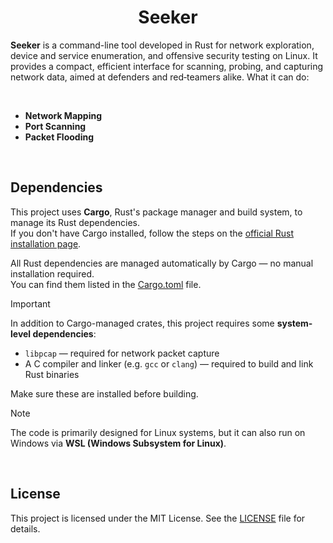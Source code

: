 <h1 align="center"> Seeker </h1>

**Seeker** is a command-line tool developed in Rust for network exploration, device and service enumeration, and offensive security testing on Linux. It provides a compact, efficient interface for scanning, probing, and capturing network data, aimed at defenders and red‑teamers alike. What it can do:

<br>

- **Network Mapping**
- **Port Scanning**
- **Packet Flooding**

<br>


## Dependencies

This project uses **Cargo**, Rust's package manager and build system, to manage its Rust dependencies.  
If you don't have Cargo installed, follow the steps on the [official Rust installation page](https://www.rust-lang.org/tools/install).

All Rust dependencies are managed automatically by Cargo — no manual installation required.  
You can find them listed in the [Cargo.toml](https://github.com/olivercalazans/seeker/blob/main/Cargo.toml) file.

> [!IMPORTANT]
> In addition to Cargo-managed crates, this project requires some **system-level dependencies**:
>
> - `libpcap` — required for network packet capture  
> - A C compiler and linker (e.g. `gcc` or `clang`) — required to build and link Rust binaries  
>
> Make sure these are installed before building.

> [!NOTE]
> The code is primarily designed for Linux systems, but it can also run on Windows via **WSL (Windows Subsystem for Linux)**.

<br>



## License
This project is licensed under the MIT License. See the [LICENSE](LICENSE) file for details.

